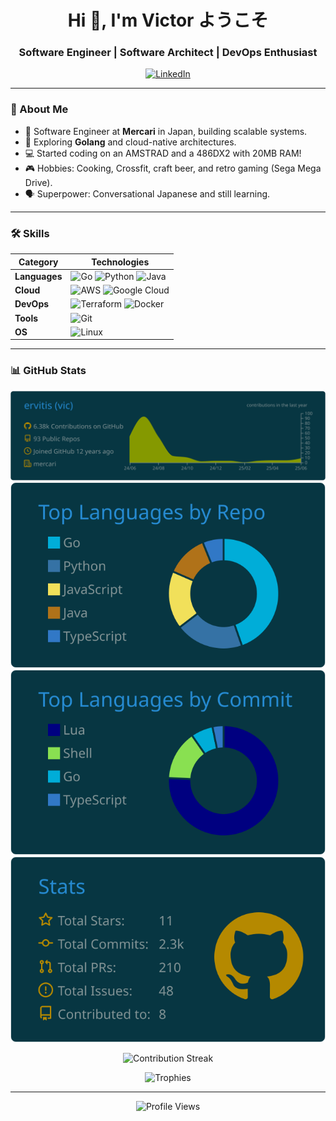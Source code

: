 <h1 align="center">Hi 👋, I'm Victor ようこそ</h1>
<h3 align="center">Software Engineer | Software Architect | DevOps Enthusiast</h3>

<p align="center">
  <a href="https://linkedin.com/in/víctor-m-89510995"><img src="https://img.shields.io/badge/LinkedIn-0077B5?logo=linkedin&logoColor=white" alt="LinkedIn"></a>
</p>

---

### 🚀 About Me
- 🔭 Software Engineer at **Mercari** in Japan, building scalable systems.
- 🌱 Exploring **Golang** and cloud-native architectures.
- 💻 Started coding on an AMSTRAD and a 486DX2 with 20MB RAM!
- 🎮 Hobbies: Cooking, Crossfit, craft beer, and retro gaming (Sega Mega Drive).
- 🗣️ Superpower: Conversational Japanese and still learning.

---

### 🛠️ Skills
| Category         | Technologies                              |
|------------------|-------------------------------------------|
| **Languages**    | ![Go](https://img.shields.io/badge/Go-00ADD8?logo=go&logoColor=white&style=for-the-badge) ![Python](https://img.shields.io/badge/Python-3776AB?logo=python&logoColor=white&style=for-the-badge) ![Java](https://img.shields.io/badge/Java-007396?logo=java&logoColor=white&style=for-the-badge) |
| **Cloud**        | ![AWS](https://img.shields.io/badge/AWS-232F3E?logo=amazonaws&logoColor=white&style=for-the-badge) ![Google Cloud](https://img.shields.io/badge/Google_Cloud-4285F4?logo=googlecloud&logoColor=white&style=for-the-badge) |
| **DevOps**       | ![Terraform](https://img.shields.io/badge/Terraform-7B42BC?logo=terraform&logoColor=white&style=for-the-badge) ![Docker](https://img.shields.io/badge/Docker-2496ED?logo=docker&logoColor=white&style=for-the-badge) |
| **Tools**        | ![Git](https://img.shields.io/badge/Git-F05032?logo=git&logoColor=white&style=for-the-badge) |
| **OS**           | ![Linux](https://img.shields.io/badge/Linux-FCC624?logo=linux&logoColor=black&style=for-the-badge) |

---

### 📊 GitHub Stats
<p align="center">
  <img src="https://raw.githubusercontent.com/ervitis/ervitis/master/profile-summary-card-output/solarized_dark/0-profile-details.svg" alt="Profile Details">
  <img src="https://raw.githubusercontent.com/ervitis/ervitis/master/profile-summary-card-output/solarized_dark/1-repos-per-language.svg" alt="Repos Per Language">
  <img src="https://raw.githubusercontent.com/ervitis/ervitis/master/profile-summary-card-output/solarized_dark/2-most-commit-language.svg" alt="Most Commit Language">
  <img src="https://raw.githubusercontent.com/ervitis/ervitis/master/profile-summary-card-output/solarized_dark/3-stats.svg" alt="Stats">
</p>

<p align="center">
  <img src="https://github-readme-streak-stats-eight.vercel.app/?user=ervitis&theme=radical&hide_border=true" alt="Contribution Streak">
</p>

<p align="center">
  <img src="https://github-profile-trophy.vercel.app/?username=ervitis" alt="Trophies">
</p>

---

<p align="center">
  <img src="https://komarev.com/ghpvc/?username=ervitis&color=red" alt="Profile Views">
</p>

